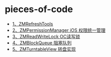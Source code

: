 
# pieces-of-code

-  [1、ZMRefreshTools][1]
-  [2、ZMPermissionManager iOS 权限统一管理][2]
-  [3、ZMReadWriteLock OC读写锁][3]
-  [4、ZMBlockQueue 阻塞队列][4]
-  [5、ZMTurntableView 转盘实现][5]

  [1]: ZMRefreshTools
  [2]: ZMPermissionManager
  [3]: ZMReadWriteLock 
  [4]: ZMBlockQueue
  [5]: ZMTurntableView




